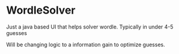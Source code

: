 # WordleSolver
Just a java based UI that helps solver wordle. Typically in under 4-5 guesses

Will be changing logic to a information gain to optimize guesses.

